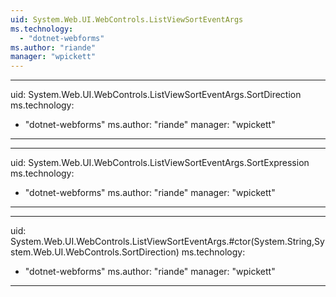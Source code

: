 ```yaml
---
uid: System.Web.UI.WebControls.ListViewSortEventArgs
ms.technology: 
  - "dotnet-webforms"
ms.author: "riande"
manager: "wpickett"
---
```


---
uid: System.Web.UI.WebControls.ListViewSortEventArgs.SortDirection
ms.technology: 
  - "dotnet-webforms"
ms.author: "riande"
manager: "wpickett"
---

---
uid: System.Web.UI.WebControls.ListViewSortEventArgs.SortExpression
ms.technology: 
  - "dotnet-webforms"
ms.author: "riande"
manager: "wpickett"
---

---
uid: System.Web.UI.WebControls.ListViewSortEventArgs.#ctor(System.String,System.Web.UI.WebControls.SortDirection)
ms.technology: 
  - "dotnet-webforms"
ms.author: "riande"
manager: "wpickett"
---
